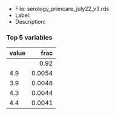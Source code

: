 

* File: serology_primcare_july22_v3.rds
* Label: 
* Description: 

### Top 5 variables
| value   |   frac |
|:--------|-------:|
|         | 0.92   |
| 4.9     | 0.0054 |
| 3.9     | 0.0048 |
| 4.3     | 0.0044 |
| 4.4     | 0.0041 |
        